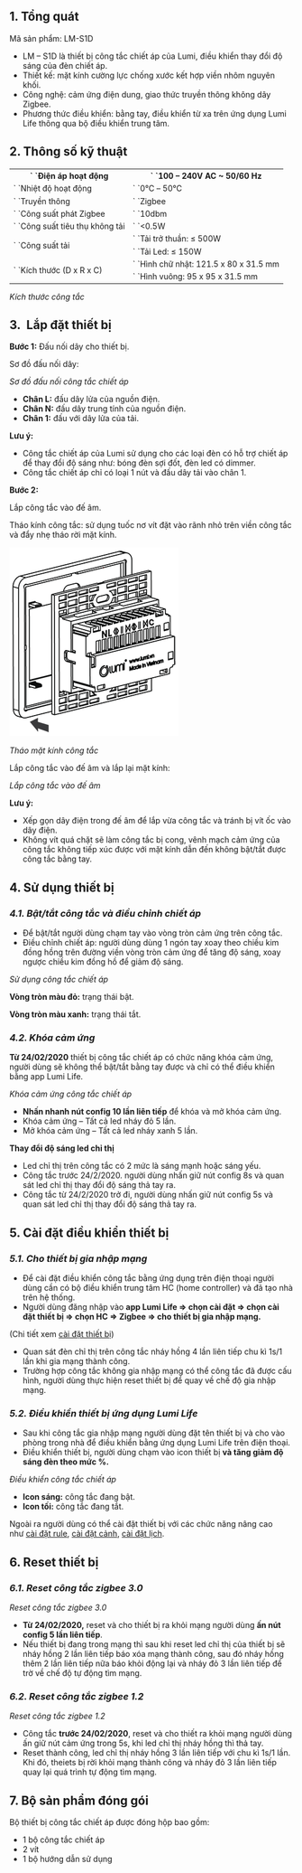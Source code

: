 ﻿## **1. Tổng quát**
Mã sản phẩm: LM-S1D

- LM – S1D là thiết bị công tắc chiết áp của Lumi, điều khiển thay đổi độ sáng của đèn chiết áp.
- Thiết kế: mặt kính cường lực chống xước kết hợp viền nhôm nguyên khối.
- Công nghệ: cảm ứng điện dung, giao thức truyền thông không dây Zigbee.
- Phương thức điều khiển: bằng tay, điều khiển từ xa trên ứng dụng Lumi Life thông qua bộ điều khiển trung tâm.
## **2. Thông số kỹ thuật**

<table><tr><th>` `Điện áp hoạt động</th><th>` `100 – 240V AC ~ 50/60 Hz</th></tr>
<tr><td>` `Nhiệt độ hoạt động</td><td>` `0℃ – 50℃</td></tr>
<tr><td>` `Truyền thông</td><td>` `Zigbee</td></tr>
<tr><td>` `Công suất phát Zigbee</td><td>` `10dbm</td></tr>
<tr><td>` `Công suất tiêu thụ không tải</td><td>` `<0.5W</td></tr>
<tr><td rowspan="2">` `Công suất tải</td><td>` `Tải trở thuần: ≤ 500W</td></tr>
<tr><td>` `Tải Led: ≤ 150W</td></tr>
<tr><td rowspan="2">` `Kích thước (D x R x C)</td><td>` `Hình chữ nhật: 121.5 x 80 x 31.5 mm</td></tr>
<tr><td>` `Hình vuông: 95 x 95 x 31.5 mm</td></tr>
</table>

*Kích thước công tắc*
## **3.  Lắp đặt thiết bị**
**Bước 1:** Đấu nối dây cho thiết bị.

Sơ đồ đấu nối dây:

*Sơ đồ đấu nối công tắc chiết áp*

- **Chân L:** đấu dây lửa của nguồn điện.
- **Chân N:** đấu dây trung tính của nguồn điện.
- **Chân 1:** đấu với dây lửa của tải.

**Lưu ý:**

- Công tắc chiết áp của Lumi sử dụng cho các loại đèn có hỗ trợ chiết áp để thay đổi độ sáng như: bóng đèn sợi đốt, đèn led có dimmer.
- Công tắc chiết áp chỉ có loại 1 nút và đấu dây tải vào chân 1.

**Bước 2:** 

Lắp công tắc vào đế âm.

Tháo kính công tắc: sử dụng tuốc nơ vít đặt vào rãnh nhỏ trên viền công tắc và đẩy nhẹ tháo rời mặt kính.

![thaokinhremngang](Aspose.Words.3ebc07ba-068e-4713-9a9e-641d6697c1ee.001.png)

*Tháo mặt kính công tắc*

Lắp công tắc vào đế âm và lắp lại mặt kính:

*Lắp công tắc vào đế âm*

**Lưu ý:**

- Xếp gọn dây điện trong đế âm để lắp vừa công tắc và tránh bị vít ốc vào dây điện.
- Không vít quá chặt sẽ làm công tắc bị cong, vênh mạch cảm ứng của công tắc không tiếp xúc được với mặt kính dẫn đến không bật/tắt được công tắc bằng tay.
## **4. Sử dụng thiết bị**
### ***4.1. Bật/tắt công tắc và điều chỉnh chiết áp***
- Để bật/tắt người dùng chạm tay vào vòng tròn cảm ứng trên công tắc.
- Điều chỉnh chiết áp: người dùng dùng 1 ngón tay xoay theo chiều kim đồng hồng trên đường viền vòng tròn cảm ứng để tăng độ sáng, xoay ngược chiều kim đồng hồ để giảm độ sáng.

*Sử dụng công tắc chiết áp*

**Vòng tròn màu đỏ:** trạng thái bật.

**Vòng tròn màu xanh:** trạng thái tắt.
### ***4.2. Khóa cảm ứng***
**Từ 24/02/2020** thiết bị công tắc chiết áp có chức năng khóa cảm ứng, người dùng sẽ không thể bật/tắt bằng tay được và chỉ có thể điều khiển bằng app Lumi Life.

*Khóa cảm ứng công tắc chiết áp*

- **Nhấn nhanh nút config 10 lần liên tiếp** để khóa và mở khóa cảm ứng.
- Khóa cảm ứng – Tất cả led nháy đỏ 5 lần.
- Mở khóa cảm ứng – Tất cả led nháy xanh 5 lần.

**Thay đổi độ sáng led chỉ thị**

- Led chỉ thị trên công tắc có 2 mức là sáng mạnh hoặc sáng yếu.
- Công tắc trước 24/2/2020. người dùng nhấn giữ nút config 8s và quan sát led chỉ thị thay đổi độ sáng thả tay ra.
- Công tắc từ 24/2/2020 trở đi, người dùng nhấn giữ nút config 5s và quan sát led chỉ thị thay đổi độ sáng thả tay ra.
## **5. Cài đặt điều khiển thiết bị**
### ***5.1. Cho thiết bị gia nhập mạng***
- Để cài đặt điều khiển công tắc bằng ứng dụng trên điện thoại người dùng cần có bộ điều khiển trung tâm HC (home controller) và đã tạo nhà trên hệ thống.
- Người dùng đăng nhập vào **app Lumi Life => chọn cài đặt => chọn cài đặt thiết bị => chọn HC => Zigbee => cho thiết bị gia nhập mạng.**

(Chi tiết xem [cài đặt thiết bị](https://support.lumi.vn/docs/hdsd/ung_dung_lumi_life/cau_hinh_he_thong/cai_dat_thiet_bi/))

- Quan sát đèn chỉ thị trên công tắc nháy hồng 4 lần liên tiếp chu kì 1s/1 lần khi gia mạng thành công.
- Trường hợp công tắc không gia nhập mạng có thể công tắc đã được cấu hình, người dùng thực hiện reset thiết bị để quay về chế độ gia nhập mạng.
### ***5.2. Điều khiển thiết bị ứng dụng Lumi Life***
- Sau khi công tắc gia nhập mạng người dùng đặt tên thiết bị và cho vào phòng trong nhà để điều khiển bằng ứng dụng Lumi Life trên điện thoại.
- Điều khiển thiết bị, người dùng chạm vào icon thiết bị **và tăng giảm độ sáng đèn theo mức %.**

*Điều khiển công tắc chiết áp*

- **Icon sáng:** công tắc đang bật.
- **Icon tối:** công tắc đang tắt.

Ngoài ra người dùng có thể cài đặt thiết bị với các chức năng nâng cao như [cài đặt rule](https://support.lumi.vn/docs/hdsd/ung_dung_lumi_life/cau_hinh_he_thong/cai_dat_rule/), [cài đặt cảnh](https://support.lumi.vn/docs/hdsd/ung_dung_lumi_life/cau_hinh_he_thong/cai_dat_canh/), [cài đặt lịch](https://support.lumi.vn/docs/hdsd/ung_dung_lumi_life/cau_hinh_he_thong/hen_gio_thiet_bi/).
## **6. Reset thiết bị**
### ***6.1. Reset công tắc zigbee 3.0***
*Reset công tắc zigbee 3.0*

- **Từ 24/02/2020,** reset và cho thiết bị ra khỏi mạng người dùng **ấn nút config 5 lần liên tiếp**.
- Nếu thiết bị đang trong mạng thì sau khi reset led chỉ thị của thiết bị sẽ nháy hồng 2 lần liên tiếp báo xóa mạng thành công, sau đó nháy hồng thêm 2 lần liên tiếp nữa báo khỏi động lại và nháy đỏ 3 lần liên tiếp để trờ về chế độ tự động tìm mạng.
### ***6.2. Reset công tắc zigbee 1.2***
*Reset công tắc zigbee 1.2*

- Công tắc **trước 24/02/2020**, reset và cho thiết ra khỏi mạng người dùng ấn giữ nút cảm ứng trong 5s, khi led chỉ thị nháy hồng thì thả tay.
- Reset thành công, led chỉ thị nháy hồng 3 lần liên tiếp với chu kì 1s/1 lần. Khi đó, theiets bị rời khỏi mạng thành công và nháy đỏ 3 lần liên tiếp quay lại quá trình tự động tìm mạng.
## **7. Bộ sản phẩm đóng gói**
Bộ thiết bị công tắc chiết áp được đóng hộp bao gồm:

- 1 bộ công tắc chiết áp
- 2 vít
- 1 bộ hướng dẫn sử dụng
